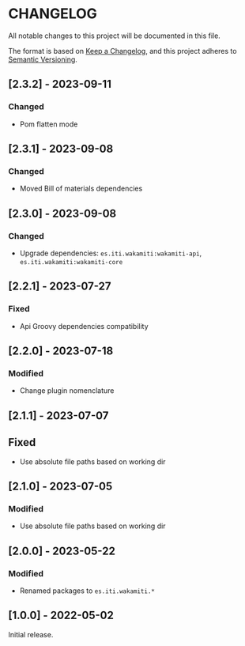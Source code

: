 # CHANGELOG

All notable changes to this project will be documented in this file.

The format is based on [Keep a Changelog][1],
and this project adheres to [Semantic Versioning][2].


## [2.3.2] - 2023-09-11

### Changed
- Pom flatten mode


## [2.3.1] - 2023-09-08

### Changed
- Moved Bill of materials dependencies


## [2.3.0] - 2023-09-08

### Changed
- Upgrade dependencies: `es.iti.wakamiti:wakamiti-api`, `es.iti.wakamiti:wakamiti-core`


## [2.2.1] - 2023-07-27

### Fixed
- Api Groovy dependencies compatibility


## [2.2.0] - 2023-07-18

### Modified
- Change plugin nomenclature


## [2.1.1] - 2023-07-07

## Fixed
- Use absolute file paths based on working dir


## [2.1.0] - 2023-07-05

### Modified
- Use absolute file paths based on working dir


## [2.0.0] - 2023-05-22

### Modified
- Renamed packages to ```es.iti.wakamiti.*```


## [1.0.0] - 2022-05-02

Initial release.


[1]: <https://keepachangelog.com>
[2]: <https://semver.org>